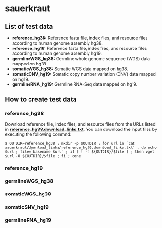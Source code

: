 # sauerkraut

## List of test data
- **reference_hg38:** Reference fasta file, index files, and resource files according to human genome assembly hg38.
- **reference_hg19:** Reference fasta file, index files, and resource files according to human genome assembly hg19.
- **germlineWGS_hg38:** Germline whole genome sequence (WGS) data mapped on hg38.
- **somaticWGS_hg38:** Somatic WGS data mapped on hg38.
- **somaticCNV_hg19:** Somatic copy number variation (CNV) data mapped on hg19.
- **germlineRNA_hg19:** Germline RNA-Seq data mapped on hg19.

## How to create test data

### reference_hg38
Download reference file, index files, and resource files from the URLs listed in **[reference_hg38.download_links.txt](./download_links/reference_hg38.download_links.txt)**. 
You can download the input files by executing the following commnd:
```
$ OUTDIR=reference_hg38 ; mkdir -p $OUTDIR ; for url in `cat sauerkraut/download_links/reference_hg38.download_links.txt` ; do echo $url ; file=`basename $url` ; if [ ! -f ${OUTDIR}/$file ] ; then wget $url -O ${OUTDIR}/$file ; fi ; done
```


### reference_hg19


### germlineWGS_hg38



### somaticWGS_hg38


### somaticSNV_hg19


### germlineRNA_hg19





